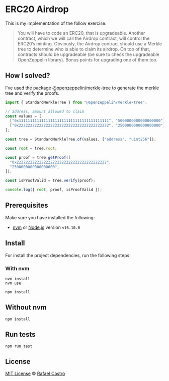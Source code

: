 # ERC20 Airdrop

This is my implementation of the follow exercise:

> You will have to code an ERC20, that is upgradeable. Another contract, which we will call the Airdrop contract,
> will control the ERC20’s minting. Obviously, the Airdrop contract should use a Merkle tree to determine who is
> able to claim its airdrop.
> On top of that, contracts should be upgradeable (be sure to check the upgradeable OpenZeppelin library).
> Bonus points for upgrading one of them too.

## How I solved?

I've used the package [@openzeppelin/merkle-tree](https://github.com/OpenZeppelin/merkle-tree) to generate the merkle tree and verify the proofs.

```typescript
import { StandardMerkleTree } from "@openzeppelin/merkle-tree";

// address, amount allowed to claim
const values = [
  ["0x1111111111111111111111111111111111111111", "5000000000000000000"],
  ["0x2222222222222222222222222222222222222222", "2500000000000000000"],
];

const tree = StandardMerkleTree.of(values, ["address", "uint256"]);

const root = tree.root;

const proof = tree.getProof([
  "0x2222222222222222222222222222222222222222",
  "2500000000000000000",
]);

const isProofValid = tree.verify(proof);

console.log({ root, proof, isProofValid });
```

## Prerequisites

Make sure you have installed the following:

- [nvm](https://github.com/nvm-sh/nvm) or [Node.js](https://nodejs.org/en) version `v16.10.0`

## Install

For install the project dependencies, run the following steps:

### With nvm

```shell
nvm install
nvm use

npm install
```

## Without nvm

```shell
npm install
```

## Run tests

```shell
npm run test
```

## License

[MIT License](LICENSE) &copy; [Rafael Castro](https://github.com/RafaelC457ro)
